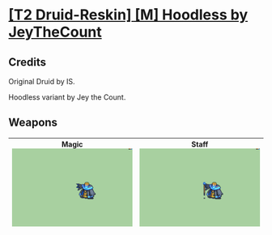 # [\[T2 Druid-Reskin\] \[M\] Hoodless by JeyTheCount](./)
## Credits

Original Druid by IS.

Hoodless variant by Jey the Count.

## Weapons

| <b>Magic</b><br/><img alt="Magic animation" src="./6.%20Magic/Magic.gif"/> | <b>Staff</b><br/><img alt="Staff animation" src="./7.%20Staff/Staff.gif"/> |
| :---: | :---: |
